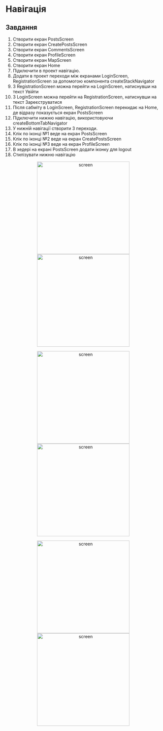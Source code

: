 # Навігація

## Завдання

1. Створити екран PostsScreen 
2. Створити екран CreatePostsScreen
3. Створити екран CommentsScreen
4. Створити екран ProfileScreen
5. Створити екран MapScreen
6. Створити екран Home
7. Підключити в проект навігацію.
8. Додати в проект переходи між екранами LoginScreen, RegistrationScreen за допомогою компонента createStackNavigator
9. З RegistrationScreen можна перейти на LoginScreen, натиснувши на текст Увійти
10. З LoginScreen можна перейти на RegistrationScreen, натиснувши на текст Зареєструватися
11. Після сабміту в LoginScreen, RegistrationScreen перекидає на Home, де відразу показується екран PostsScreen
12. Підключити нижню навігацію, використовуючи createBottomTabNavigator
13. У нижній навігації створити 3 переходи.
14. Клік по іконці №1 веде на екран PostsScreen
15. Клік по іконці №2 веде на екран CreatePostsScreen
16. Клік по іконці №3 веде на екран ProfileScreen
17. В хедері на екрані PostsScreen додати іконку для logout
18. Стилізувати нижню навігацію


<p align="center">
 <img width="300px" src="https://github.com/user-attachments/assets/709d3f2d-8da1-4986-bb53-b0de34b52b4a" alt="screen"/>
 <img width="300px" src="https://github.com/user-attachments/assets/4bfc043c-ad8d-4781-b90d-092e9d6c99a4" alt="screen"/>
</p>
<p align="center">
 <img width="300px" src="https://github.com/user-attachments/assets/be28e71f-5726-40bf-87e0-ca13e53c11ed" alt="screen"/>
 <img width="300px" src="https://github.com/user-attachments/assets/f718ae03-793c-4383-9021-e673aa919f6b" alt="screen"/>
</p>
<p align="center">
 <img width="300px" src="https://github.com/user-attachments/assets/7a465caa-1005-4390-a666-b2124f772bda" alt="screen"/>
 <img width="300px" src="https://github.com/user-attachments/assets/cead1410-5206-4fa7-87fd-272d53ff3517" alt="screen"/>
</p>
